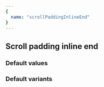 ```yaml
---
{
  name: "scrollPaddingInlineEnd"
}
---
```


## Scroll padding inline end

### Default values
<!-- defaults.values.start -->
<!-- defaults.values.end -->


### Default variants
<!-- defaults.variants.start -->
<!-- defaults.variants.end -->
